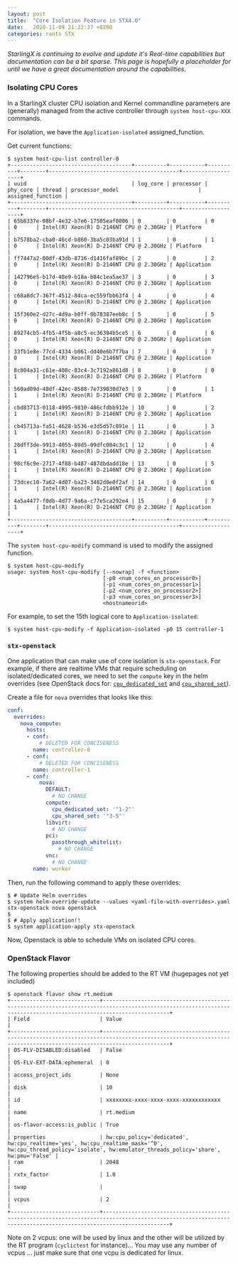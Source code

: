 ```yaml
---
layout: post
title:  "Core Isolation Feature in STX4.0"
date:   2020-11-09 21:22:37 +0200
categories: rants STX
---
```


_StarlingX is continuing to evolve and update it's Real-time capabilities but documentation can be a bit sparse. This page is hopefully a placeholder for until we have a great documentation around the capabilities._

### Isolating CPU Cores
In a StarlingX cluster CPU isolation and Kernel commandline parameters are (generally) managed from the active controller through `system host-cpu-XXX` commands.

For isolation, we have the `Application-isolated` assigned_function.

Get current functions:

```console
$ system host-cpu-list controller-0
+--------------------------------------+----------+-----------+----------+--------+-----------------------------------------+-------------------+
| uuid                                 | log_core | processor | phy_core | thread | processor_model                         | assigned_function |
+--------------------------------------+----------+-----------+----------+--------+-----------------------------------------+-------------------+
| 65b8337e-08bf-4e32-b7e6-17505eaf0806 | 0        | 0         | 0        | 0      | Intel(R) Xeon(R) D-2146NT CPU @ 2.30GHz | Platform          |
| b7578ba2-cba0-46cd-b860-3ba5c03ba91d | 1        | 0         | 1        | 0      | Intel(R) Xeon(R) D-2146NT CPU @ 2.30GHz | Platform          |
| ff7447a2-00df-43db-8716-d1416faf89bc | 2        | 0         | 2        | 0      | Intel(R) Xeon(R) D-2146NT CPU @ 2.30GHz | Application       |
| 142796e5-b17d-48e9-b18a-b84c1ea5ae37 | 3        | 0         | 3        | 0      | Intel(R) Xeon(R) D-2146NT CPU @ 2.30GHz | Application       |
| c68a8dc7-367f-4512-84ca-ec559fbb63f4 | 4        | 0         | 4        | 0      | Intel(R) Xeon(R) D-2146NT CPU @ 2.30GHz | Application       |
| 15f360e2-d27c-4d9a-b0ff-0b78387eeb8c | 5        | 0         | 5        | 0      | Intel(R) Xeon(R) D-2146NT CPU @ 2.30GHz | Application       |
| 89274cb5-4fb5-4f5b-a8c5-ec36394b5ce5 | 6        | 0         | 6        | 0      | Intel(R) Xeon(R) D-2146NT CPU @ 2.30GHz | Application       |
| 33fb1e8e-77cd-4334-b061-dd40e6b7f7ba | 7        | 0         | 7        | 0      | Intel(R) Xeon(R) D-2146NT CPU @ 2.30GHz | Application       |
| 8c804a31-c61e-408c-83c4-3c7192a861d8 | 8        | 0         | 0        | 1      | Intel(R) Xeon(R) D-2146NT CPU @ 2.30GHz | Platform          |
| 560ad09d-48df-42ec-8588-7e739030d7e3 | 9        | 0         | 1        | 1      | Intel(R) Xeon(R) D-2146NT CPU @ 2.30GHz | Platform          |
| cbd83713-0118-4995-9810-486cfdbb912e | 10       | 0         | 2        | 1      | Intel(R) Xeon(R) D-2146NT CPU @ 2.30GHz | Application       |
| cb45713a-fa51-4628-b536-e3d5d57c891e | 11       | 0         | 3        | 1      | Intel(R) Xeon(R) D-2146NT CPU @ 2.30GHz | Application       |
| 28dff3de-9913-4055-89d5-09dfc084c3c1 | 12       | 0         | 4        | 1      | Intel(R) Xeon(R) D-2146NT CPU @ 2.30GHz | Application       |
| 98cf6c9e-2717-4f88-b487-487dbdadd18e | 13       | 0         | 5        | 1      | Intel(R) Xeon(R) D-2146NT CPU @ 2.30GHz | Application       |
| 73dcec10-7a62-4d07-ba23-3482d0e0f2af | 14       | 0         | 6        | 1      | Intel(R) Xeon(R) D-2146NT CPU @ 2.30GHz | Application       |
| 4a5a4477-f0db-4d77-9a6a-c77e5ca292e4 | 15       | 0         | 7        | 1      | Intel(R) Xeon(R) D-2146NT CPU @ 2.30GHz | Application       |
+--------------------------------------+----------+-----------+----------+--------+-----------------------------------------+-------------------+

```

The `system host-cpu-modify` command is used to modify the assigned function.

```console
$ system host-cpu-modify
usage: system host-cpu-modify [--nowrap] -f <function>
                              [-p0 <num_cores_on_processor0>]
                              [-p1 <num_cores_on_processor1>]
                              [-p2 <num_cores_on_processor2>]
                              [-p3 <num_cores_on_processor3>]
                              <hostnameorid>
```

For example, to set the 15th logical core to `Application-isolated`:

```console
$ system host-cpu-modify -f Application-isolated -p0 15 controller-1
```

### `stx-openstack`

One application that can make use of core isolation is `stx-openstack`. For example, if there are realtime VMs that require scheduling on isolated/dedicated cores, we need to set the `compute` key in the helm overrides (see OpenStack docs for: [`cpu_dedicated_set`](https://docs.openstack.org/nova/latest/configuration/config.html#compute.cpu_dedicated_set) and [`cpu_shared_set`](https://docs.openstack.org/nova/latest/configuration/config.html#compute.cpu_shared_set)).

Create a file for `nova` overrides that looks like this:

```yaml
conf:
  overrides:
    nova_compute:
      hosts:
      - conf:
          # DELETED FOR CONCISENESS
        name: controller-0
      - conf:
          # DELETED FOR CONCISENESS
        name: controller-1
      - conf:
          nova:
            DEFAULT:
              # NO CHANGE
            compute:
              cpu_dedicated_set: '"1-2"'
              cpu_shared_set: '"3-5"'
            libvirt:
              # NO CHANGE
            pci:
              passthrough_whitelist:
                # NO CHANGE
            vnc:
              # NO CHANGE
        name: worker
```

Then, run the following command to apply these overrides:

```console
$ # Update Helm overrides
$ system helm-override-update --values <yaml-file-with-overrides>.yaml stx-openstack nova openstack
$
$ # Apply application!!
$ system application-apply stx-openstack
```

Now, Openstack is able to schedule VMs on isolated CPU cores.


### OpenStack Flavor
The following properties should be added to the RT VM (hugepages not yet included)

```console
$ openstack flavor show rt.medium
+----------------------------+-----------------------------------------------------------------------------------------------------------------------------------------------------------------+
| Field                      | Value                                                                                                                                                           |
+----------------------------+-----------------------------------------------------------------------------------------------------------------------------------------------------------------+
| OS-FLV-DISABLED:disabled   | False                                                                                                                                                           |
| OS-FLV-EXT-DATA:ephemeral  | 0                                                                                                                                                               |
| access_project_ids         | None                                                                                                                                                            |
| disk                       | 10                                                                                                                                                              |
| id                         | xxxxxxxx-xxxx-xxxx-xxxx-xxxxxxxxxxxx                                                                                                                            |
| name                       | rt.medium                                                                                                                                                       |
| os-flavor-access:is_public | True                                                                                                                                                            |
| properties                 | hw:cpu_policy='dedicated', hw:cpu_realtime='yes', hw:cpu_realtime_mask='^0', hw:cpu_thread_policy='isolate', hw:emulator_threads_policy='share', hw:pmu='False' |
| ram                        | 2048                                                                                                                                                            |
| rxtx_factor                | 1.0                                                                                                                                                             |
| swap                       |                                                                                                                                                                 |
| vcpus                      | 2                                                                                                                                                               |
+----------------------------+-----------------------------------------------------------------------------------------------------------------------------------------------------------------+
```

Note on 2 vcpus: one will be used by linux and the other will be utilized by the RT program (`cyclictest` for instance)... You may use any number of vcpus ... just make sure that one vcpu is dedicated for linux.